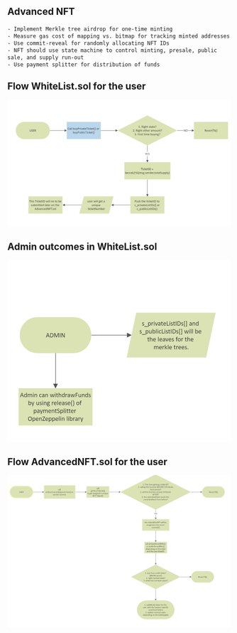 ## Advanced NFT

	- Implement Merkle tree airdrop for one-time minting
	- Measure gas cost of mapping vs. bitmap for tracking minted addresses
	- Use commit-reveal for randomly allocating NFT IDs
	- NFT should use state machine to control minting, presale, public sale, and supply run-out
	- Use payment splitter for distribution of funds

## Flow WhiteList.sol for the user

![User flow](./Resources/UserFlow_WhiteList.png)

## Admin outcomes in WhiteList.sol

![Admin outcomes](./Resources/AdminOutcomes_WhiteList.png)

## Flow AdvancedNFT.sol for the user

![User flow](./Resources/UserFlow_AdvancedNFT.png)
